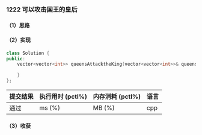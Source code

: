 ### 1222 可以攻击国王的皇后

#### （1）思路

#### （2）实现

```cpp
class Solution {
public:
    vector<vector<int>> queensAttacktheKing(vector<vector<int>>& queens, vector<int>& king) {

    }
};
```

| 提交结果 | 执行用时 (pctl%) | 内存消耗 (pctl%) | 语言 |
|:---------|:-----------------|:-----------------|:-----|
| 通过     |  ms (%)   |  MB (%)  | cpp  |

#### （3）收获
